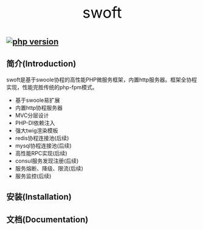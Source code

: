 <p align="center" style="color: black;font-size: 40px;">
     swoft
</p>


[![php version](https://img.shields.io/badge/php-7.0-blue.svg)](http://php.net/)
------------

简介(Introduction)
------------
swoft是基于swoole协程的高性能PHP微服务框架，内置http服务器。框架全协程实现，性能完胜传统的php-fpm模式。

- 基于swoole易扩展
- 内置http协程服务器
- MVC分层设计
- PHP-DI依赖注入
- 强大twig渲染模板
- redis协程连接池(后续)
- mysql协程连接池(后续)
- 高性能RPC实现(后续)
- consul服务发现注册(后续)
- 服务熔断、降级、限流(后续)
- 服务监控(后续)

安装(Installation)
------------


文档(Documentation)
-------------

